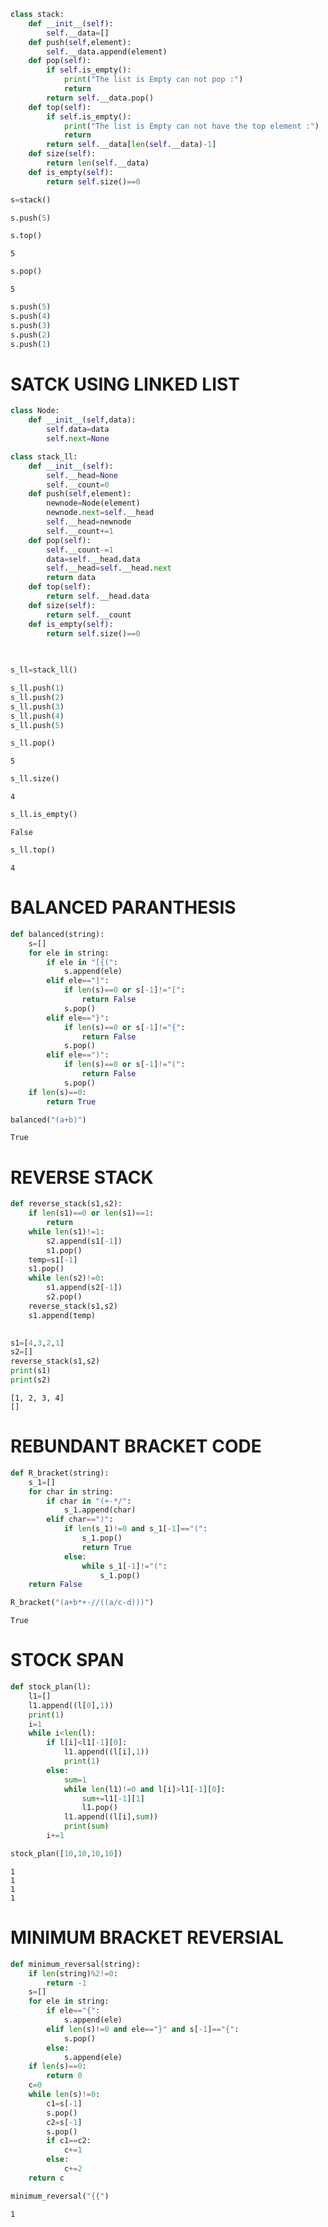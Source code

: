 ```python
class stack:
	def __init__(self):
		self.__data=[]
	def push(self,element):
		self.__data.append(element)
	def pop(self):
		if self.is_empty():
			print("The list is Empty can not pop :")
			return
		return self.__data.pop()
	def top(self):
		if self.is_empty():
			print("The list is Empty can not have the top element :")
			return 
		return self.__data[len(self.__data)-1]
	def size(self):
		return len(self.__data)
	def is_empty(self):
		return self.size()==0
```


```python
s=stack()
```


```python
s.push(5)
```


```python
s.top()
```




    5




```python
s.pop()
```




    5




```python
s.push(5)
s.push(4)
s.push(3)
s.push(2)
s.push(1)
```

# SATCK USING LINKED LIST 


```python
class Node:
    def __init__(self,data):
        self.data=data
        self.next=None
```


```python
class stack_ll:
    def __init__(self):
        self.__head=None
        self.__count=0
    def push(self,element):
        newnode=Node(element)
        newnode.next=self.__head
        self.__head=newnode
        self.__count+=1
    def pop(self):
        self.__count-=1
        data=self.__head.data
        self.__head=self.__head.next
        return data
    def top(self):
        return self.__head.data
    def size(self):
        return self.__count
    def is_empty(self):
        return self.size()==0
        
        
```


```python
s_ll=stack_ll()
```


```python
s_ll.push(1)
s_ll.push(2)
s_ll.push(3)
s_ll.push(4)
s_ll.push(5)
```


```python
s_ll.pop()
```




    5




```python
s_ll.size()
```




    4




```python
s_ll.is_empty()
```




    False




```python
s_ll.top()
```




    4



# BALANCED PARANTHESIS 


```python
def balanced(string):
    s=[]
    for ele in string:
        if ele in "[{(":
            s.append(ele)
        elif ele=="]":
            if len(s)==0 or s[-1]!="[":
                return False
            s.pop()
        elif ele=="}":
            if len(s)==0 or s[-1]!="{":
                return False
            s.pop()
        elif ele==")":
            if len(s)==0 or s[-1]!="(":
                return False
            s.pop()
    if len(s)==0:
        return True
```


```python
balanced("(a+b)")
```




    True



# REVERSE STACK 


```python
def reverse_stack(s1,s2):
    if len(s1)==0 or len(s1)==1:
        return 
    while len(s1)!=1:
        s2.append(s1[-1])
        s1.pop()
    temp=s1[-1]
    s1.pop()
    while len(s2)!=0:
        s1.append(s2[-1])
        s2.pop()
    reverse_stack(s1,s2)
    s1.append(temp)
    
```


```python
s1=[4,3,2,1]
s2=[]
reverse_stack(s1,s2)
print(s1)
print(s2)
```

    [1, 2, 3, 4]
    []
    

# REBUNDANT BRACKET CODE


```python
def R_bracket(string):
    s_1=[]
    for char in string:
        if char in "(+-*/":
            s_1.append(char)
        elif char==")":
            if len(s_1)!=0 and s_1[-1]=="(":
                s_1.pop()
                return True
            else:
                while s_1[-1]!="(":
                    s_1.pop()
    return False
```


```python
R_bracket("(a+b*+-//((a/c-d)))")
```




    True



# STOCK SPAN


```python
def stock_plan(l):
    l1=[]
    l1.append((l[0],1))
    print(1)
    i=1
    while i<len(l):
        if l[i]<l1[-1][0]:
            l1.append((l[i],1))
            print(1)
        else:
            sum=1
            while len(l1)!=0 and l[i]>l1[-1][0]:
                sum+=l1[-1][1]
                l1.pop()
            l1.append((l[i],sum))
            print(sum)
        i+=1 
```


```python
stock_plan([10,10,10,10])
```

    1
    1
    1
    1
    

# MINIMUM BRACKET REVERSIAL


```python
def minimum_reversal(string):
    if len(string)%2!=0:
        return -1
    s=[]
    for ele in string:
        if ele=="{":
            s.append(ele)
        elif len(s)!=0 and ele=="}" and s[-1]=="{":
            s.pop()
        else:
            s.append(ele)
    if len(s)==0:
        return 0
    c=0
    while len(s)!=0:
        c1=s[-1]
        s.pop()
        c2=s[-1]
        s.pop()
        if c1==c2:
            c+=1
        else:
            c+=2
    return c
```


```python
minimum_reversal("{{")
```




    1


